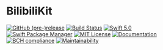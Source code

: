 # BilibiliKit

[![GitHub (pre-)release](https://img.shields.io/github/release/ApolloZhu/BilibiliKit/all.svg)](https://github.com/ApolloZhu/BilibiliKit/releases) [![Build Status](https://travis-ci.org/ApolloZhu/BilibiliKit.svg?branch=master)](https://travis-ci.org/ApolloZhu/BilibiliKit) [![Swift 5.0](https://img.shields.io/badge/Swift-5.0-ffac45.svg)](https://developer.apple.com/swift/) [![Swift Package Manager](https://img.shields.io/badge/SPM-compatible-brightgreen.svg)](https://swift.org/package-manager/) [![MIT License](https://img.shields.io/github/license/ApolloZhu/BilibiliKit.svg)](https://github.com/ApolloZhu/BilibiliKit/blob/master/LICENSE) [![Documentation](https://apollozhu.github.io/BilibiliKit/badge.svg)](https://apollozhu.github.io/BilibiliKit) [![BCH compliance](https://bettercodehub.com/edge/badge/ApolloZhu/BilibiliKit?branch=master)](https://bettercodehub.com/) [![Maintainability](https://api.codeclimate.com/v1/badges/9d38e10afb019c8c2f9e/maintainability)](https://codeclimate.com/github/ApolloZhu/BilibiliKit/maintainability)
